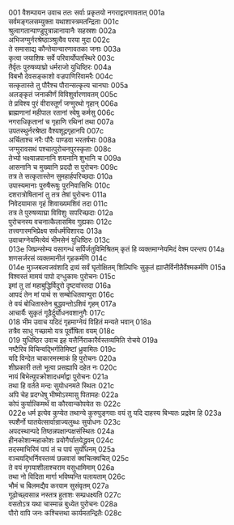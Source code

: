 001    वैशम्पायन उवाच
ततः सर्वाः प्रकृतयो नगराद्वारणावतात्	001a  
सर्वमङ्गलसम्युक्ता यथाशास्त्रमतन्द्रिताः	001c  
श्रुत्वागतान्पाण्डुपुत्रान्नानायानैः सहस्रशः	002a  
अभिजग्मुर्नरश्रेष्ठाञ्श्रुत्वैव परया मुदा	002c  
ते समासाद्य कौन्तेयान्वारणावतका जनाः	003a  
कृत्वा जयाशिषः सर्वे परिवार्योपतस्थिरे	003c  
तैर्वृतः पुरुषव्याघ्रो धर्मराजो युधिष्ठिरः	004a  
विबभौ देवसङ्काशो वज्रपाणिरिवामरैः	004c  
सत्कृतास्ते तु पौरैश्च पौरान्सत्कृत्य चानघाः	005a  
अलङ्कृतं जनाकीर्णं विविशुर्वारणावतम्	005c  
ते प्रविश्य पुरं वीरास्तूर्णं जग्मुरथो गृहान्	006a  
ब्राह्मणानां महीपाल रतानां स्वेषु कर्मसु	006c  
नगराधिकृतानां च गृहाणि रथिनां तथा	007a  
उपतस्थुर्नरश्रेष्ठा वैश्यशूद्रगृहानपि	007c  
अर्चिताश्च नरैः पौरैः पाण्डवा भरतर्षभाः	008a  
जग्मुरावसथं पश्चात्पुरोचनपुरस्कृताः	008c  
तेभ्यो भक्ष्यान्नपानानि शयनानि शुभानि च	009a  
आसनानि च मुख्यानि प्रददौ स पुरोचनः	009c  
तत्र ते सत्कृतास्तेन सुमहार्हपरिच्छदाः	010a  
उपास्यमानाः पुरुषैरूषुः पुरनिवासिभिः	010c  
दशरात्रोषितानां तु तत्र तेषां पुरोचनः	011a  
निवेदयामास गृहं शिवाख्यमशिवं तदा	011c  
तत्र ते पुरुषव्याघ्रा विविशुः सपरिच्छदाः	012a  
पुरोचनस्य वचनात्कैलासमिव गुह्यकाः	012c  
तत्त्वगारमभिप्रेक्ष्य सर्वधर्मविशारदः	013a  
उवाचाग्नेयमित्येवं भीमसेनं युधिष्ठिरः	013c  
013e   जिघ्रन्सोम्य वसागन्धं सर्पिर्जतुविमिश्रितम्
कृतं हि व्यक्तमाग्नेयमिदं वेश्म परन्तप	014a  
शणसर्जरसं व्यक्तमानीतं गृहकर्मणि	014c  
014e   मुञ्जबल्वजवंशादि द्रव्यं सर्वं घृतोक्षितम्
शिल्पिभिः सुकृतं ह्याप्तैर्विनीतैर्वेश्मकर्मणि	015a  
विश्वस्तं मामयं पापो दग्धुकामः पुरोचनः	015c  
इमां तु तां महाबुद्धिर्विदुरो दृष्टवांस्तदा	016a  
आपदं तेन मां पार्थ स सम्बोधितवान्पुरा	016c  
ते वयं बोधितास्तेन बुद्धवन्तोऽशिवं गृहम्	017a  
आचार्यैः सुकृतं गूढैर्दुर्योधनवशानुगैः	017c  
018    भीम उवाच
यदिदं गृहमाग्नेयं विहितं मन्यते भवान्	018a  
तत्रैव साधु गच्छामो यत्र पूर्वोषिता वयम्	018c  
019    युधिष्ठिर उवाच
इह यत्तैर्निराकारैर्वस्तव्यमिति रोचये	019a  
नष्टैरिव विचिन्वद्भिर्गतिमिष्टां ध्रुवामितः	019c  
यदि विन्देत चाकारमस्माकं हि पुरोचनः	020a  
शीघ्रकारी ततो भूत्वा प्रसह्यापि दहेत नः	020c  
नायं बिभेत्युपक्रोशादधर्माद्वा पुरोचनः	021a  
तथा हि वर्तते मन्दः सुयोधनमते स्थितः	021c  
अपि चेह प्रदग्धेषु भीष्मोऽस्मासु पितामहः	022a  
कोपं कुर्यात्किमर्थं वा कौरवान्कोपयेत सः	022c  
022e   धर्म इत्येव कुप्येत तथान्ये कुरुपुङ्गवाः
वयं तु यदि दाहस्य बिभ्यतः प्रद्रवेम हि	023a  
स्पशैर्नो घातयेत्सार्वान्राज्यलुब्धः सुयोधनः	023c  
अपदस्थान्पदे तिष्ठन्नपक्षान्पक्षसंस्थितः	024a  
हीनकोशान्महाकोशः प्रयोगैर्घातयेद्ध्रुवम्	024c  
तदस्माभिरिमं पापं तं च पापं सुयोधनम्	025a  
वञ्चयद्भिर्निवस्तव्यं छन्नवासं क्वचित्क्वचित्	025c  
ते वयं मृगयाशीलाश्चराम वसुधामिमाम्	026a  
तथा नो विदिता मार्गा भविष्यन्ति पलायताम्	026c  
भौमं च बिलमद्यैव करवाम सुसंवृतम्	027a  
गूढोच्छ्वसान्न नस्तत्र हुताशः सम्प्रधक्ष्यति	027c  
वसतोऽत्र यथा चास्मान्न बुध्येत पुरोचनः	028a  
पौरो वापि जनः कश्चित्तथा कार्यमतन्द्रितैः	028c  
